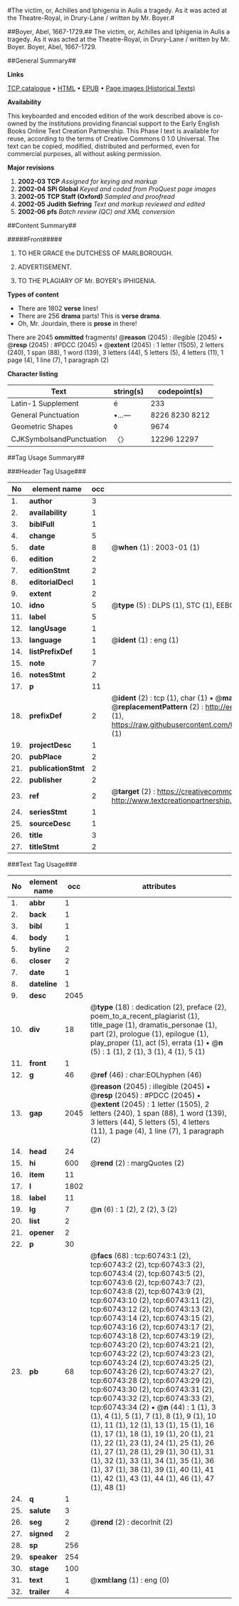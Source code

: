 #The victim, or, Achilles and Iphigenia in Aulis a tragedy. As it was acted at the Theatre-Royal, in Drury-Lane / written by Mr. Boyer.#

##Boyer, Abel, 1667-1729.##
The victim, or, Achilles and Iphigenia in Aulis a tragedy. As it was acted at the Theatre-Royal, in Drury-Lane / written by Mr. Boyer.
Boyer, Abel, 1667-1729.

##General Summary##

**Links**

[TCP catalogue](http://www.ota.ox.ac.uk/tcp/)  • 
[HTML](http://tei.it.ox.ac.uk/tcp/Texts-HTML/free/A57/A57093.html)  • 
[EPUB](http://tei.it.ox.ac.uk/tcp/Texts-EPUB/free/A57/A57093.epub) • 
[Page images (Historical Texts)](https://data.historicaltexts.jisc.ac.uk/view?pubId=eebo-85876650e&pageId=eebo-85876650e-60743-1)

**Availability**

This keyboarded and encoded edition of the
	       work described above is co-owned by the institutions
	       providing financial support to the Early English Books
	       Online Text Creation Partnership. This Phase I text is
	       available for reuse, according to the terms of Creative
	       Commons 0 1.0 Universal. The text can be copied,
	       modified, distributed and performed, even for
	       commercial purposes, all without asking permission.

**Major revisions**

1. __2002-03__ __TCP__ *Assigned for keying and markup*
1. __2002-04__ __SPi Global__ *Keyed and coded from ProQuest page images*
1. __2002-05__ __TCP Staff (Oxford)__ *Sampled and proofread*
1. __2002-05__ __Judith Siefring__ *Text and markup reviewed and edited*
1. __2002-06__ __pfs__ *Batch review (QC) and XML conversion*

##Content Summary##

#####Front#####

1. TO HER GRACE the DUTCHESS OF MARLBOROUGH.

1. ADVERTISEMENT.

1. TO THE PLAGIARY OF Mr. BOYER's IPHIGENIA.

**Types of content**

  * There are 1802 **verse** lines!
  * There are 256 **drama** parts! This is **verse drama**.
  * Oh, Mr. Jourdain, there is **prose** in there!

There are 2045 **ommitted** fragments! 
 @__reason__ (2045) : illegible (2045)  •  @__resp__ (2045) : #PDCC (2045)  •  @__extent__ (2045) : 1 letter (1505), 2 letters (240), 1 span (88), 1 word (139), 3 letters (44), 5 letters (5), 4 letters (11), 1 page (4), 1 line (7), 1 paragraph (2)

**Character listing**


|Text|string(s)|codepoint(s)|
|---|---|---|
|Latin-1 Supplement|é|233|
|General Punctuation|•…—|8226 8230 8212|
|Geometric Shapes|◊|9674|
|CJKSymbolsandPunctuation|〈〉|12296 12297|

##Tag Usage Summary##

###Header Tag Usage###

|No|element name|occ|attributes|
|---|---|---|---|
|1.|__author__|3||
|2.|__availability__|1||
|3.|__biblFull__|1||
|4.|__change__|5||
|5.|__date__|8| @__when__ (1) : 2003-01 (1)|
|6.|__edition__|2||
|7.|__editionStmt__|2||
|8.|__editorialDecl__|1||
|9.|__extent__|2||
|10.|__idno__|5| @__type__ (5) : DLPS (1), STC (1), EEBO-CITATION (1), OCLC (1), VID (1)|
|11.|__label__|5||
|12.|__langUsage__|1||
|13.|__language__|1| @__ident__ (1) : eng (1)|
|14.|__listPrefixDef__|1||
|15.|__note__|7||
|16.|__notesStmt__|2||
|17.|__p__|11||
|18.|__prefixDef__|2| @__ident__ (2) : tcp (1), char (1)  •  @__matchPattern__ (2) : ([0-9\-]+):([0-9IVX]+) (1), (.+) (1)  •  @__replacementPattern__ (2) : http://eebo.chadwyck.com/downloadtiff?vid=$1&page=$2 (1), https://raw.githubusercontent.com/textcreationpartnership/Texts/master/tcpchars.xml#$1 (1)|
|19.|__projectDesc__|1||
|20.|__pubPlace__|2||
|21.|__publicationStmt__|2||
|22.|__publisher__|2||
|23.|__ref__|2| @__target__ (2) : https://creativecommons.org/publicdomain/zero/1.0/ (1), http://www.textcreationpartnership.org/docs/. (1)|
|24.|__seriesStmt__|1||
|25.|__sourceDesc__|1||
|26.|__title__|3||
|27.|__titleStmt__|2||


###Text Tag Usage###

|No|element name|occ|attributes|
|---|---|---|---|
|1.|__abbr__|1||
|2.|__back__|1||
|3.|__bibl__|1||
|4.|__body__|1||
|5.|__byline__|2||
|6.|__closer__|2||
|7.|__date__|1||
|8.|__dateline__|1||
|9.|__desc__|2045||
|10.|__div__|18| @__type__ (18) : dedication (2), preface (2), poem_to_a_recent_plagiarist (1), title_page (1), dramatis_personae (1), part (2), prologue (1), epilogue (1), play_proper (1), act (5), errata (1)  •  @__n__ (5) : 1 (1), 2 (1), 3 (1), 4 (1), 5 (1)|
|11.|__front__|1||
|12.|__g__|46| @__ref__ (46) : char:EOLhyphen (46)|
|13.|__gap__|2045| @__reason__ (2045) : illegible (2045)  •  @__resp__ (2045) : #PDCC (2045)  •  @__extent__ (2045) : 1 letter (1505), 2 letters (240), 1 span (88), 1 word (139), 3 letters (44), 5 letters (5), 4 letters (11), 1 page (4), 1 line (7), 1 paragraph (2)|
|14.|__head__|24||
|15.|__hi__|600| @__rend__ (2) : margQuotes (2)|
|16.|__item__|11||
|17.|__l__|1802||
|18.|__label__|11||
|19.|__lg__|7| @__n__ (6) : 1 (2), 2 (2), 3 (2)|
|20.|__list__|2||
|21.|__opener__|2||
|22.|__p__|30||
|23.|__pb__|68| @__facs__ (68) : tcp:60743:1 (2), tcp:60743:2 (2), tcp:60743:3 (2), tcp:60743:4 (2), tcp:60743:5 (2), tcp:60743:6 (2), tcp:60743:7 (2), tcp:60743:8 (2), tcp:60743:9 (2), tcp:60743:10 (2), tcp:60743:11 (2), tcp:60743:12 (2), tcp:60743:13 (2), tcp:60743:14 (2), tcp:60743:15 (2), tcp:60743:16 (2), tcp:60743:17 (2), tcp:60743:18 (2), tcp:60743:19 (2), tcp:60743:20 (2), tcp:60743:21 (2), tcp:60743:22 (2), tcp:60743:23 (2), tcp:60743:24 (2), tcp:60743:25 (2), tcp:60743:26 (2), tcp:60743:27 (2), tcp:60743:28 (2), tcp:60743:29 (2), tcp:60743:30 (2), tcp:60743:31 (2), tcp:60743:32 (2), tcp:60743:33 (2), tcp:60743:34 (2)  •  @__n__ (44) : 1 (1), 3 (1), 4 (1), 5 (1), 7 (1), 8 (1), 9 (1), 10 (1), 11 (1), 12 (1), 13 (1), 15 (1), 16 (1), 17 (1), 18 (1), 19 (1), 20 (1), 21 (1), 22 (1), 23 (1), 24 (1), 25 (1), 26 (1), 27 (1), 28 (1), 29 (1), 30 (1), 31 (1), 32 (1), 33 (1), 34 (1), 35 (1), 36 (1), 37 (1), 38 (1), 39 (1), 40 (1), 41 (1), 42 (1), 43 (1), 44 (1), 46 (1), 47 (1), 48 (1)|
|24.|__q__|1||
|25.|__salute__|3||
|26.|__seg__|2| @__rend__ (2) : decorInit (2)|
|27.|__signed__|2||
|28.|__sp__|256||
|29.|__speaker__|254||
|30.|__stage__|100||
|31.|__text__|1| @__xml:lang__ (1) : eng (0)|
|32.|__trailer__|4||
